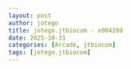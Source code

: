 ```yaml
---
layout: post
author: jotego
title: jotego.jtbiocom - e00420d
date: 2025-10-31
categories: [Arcade, jtbiocom]
tags: [jotego.jtbiocom]
---
```


